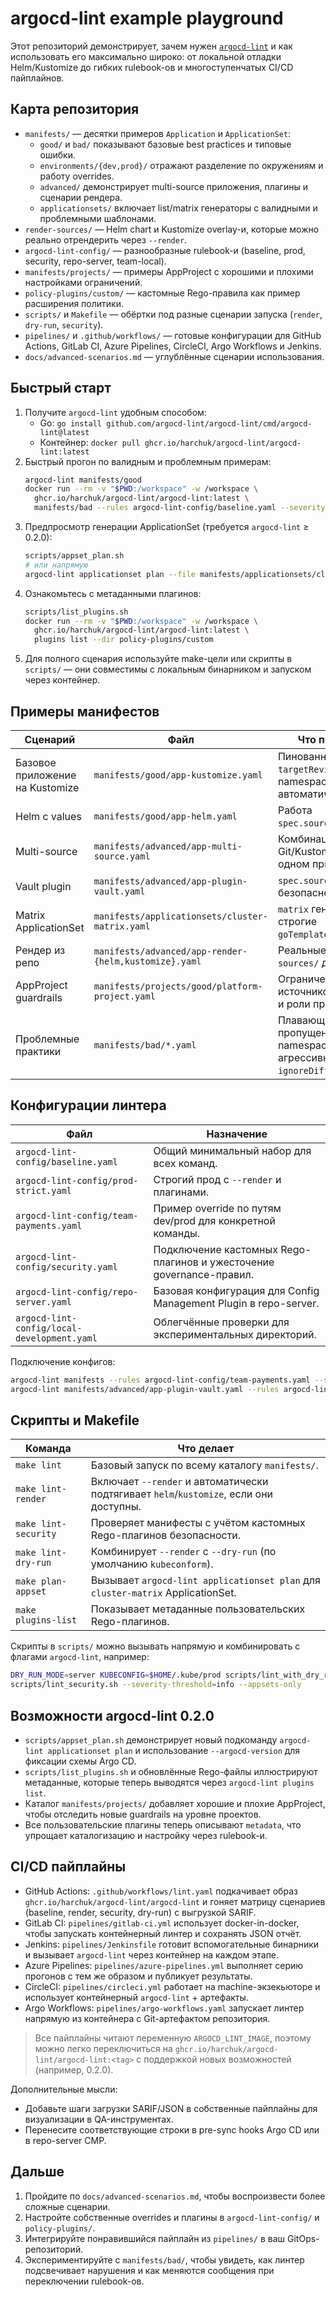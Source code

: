 # argocd-lint example playground

Этот репозиторий демонстрирует, зачем нужен [`argocd-lint`](https://github.com/harchuk/argocd-lint) и как использовать его максимально широко: от локальной отладки Helm/Kustomize до гибких rulebook-ов и многоступенчатых CI/CD пайплайнов.

## Карта репозитория

- `manifests/` — десятки примеров `Application` и `ApplicationSet`:
  - `good/` и `bad/` показывают базовые best practices и типовые ошибки.
  - `environments/{dev,prod}/` отражают разделение по окружениям и работу overrides.
  - `advanced/` демонстрирует multi-source приложения, плагины и сценарии рендера.
  - `applicationsets/` включает list/matrix генераторы с валидными и проблемными шаблонами.
- `render-sources/` — Helm chart и Kustomize оverlay-и, которые можно реально отрендерить через `--render`.
- `argocd-lint-config/` — разнообразные rulebook-и (baseline, prod, security, repo-server, team-local).
- `manifests/projects/` — примеры AppProject с хорошими и плохими настройками ограничений.
- `policy-plugins/custom/` — кастомные Rego-правила как пример расширения политики.
- `scripts/` и `Makefile` — обёртки под разные сценарии запуска (`render`, `dry-run`, `security`).
- `pipelines/` и `.github/workflows/` — готовые конфигурации для GitHub Actions, GitLab CI, Azure Pipelines, CircleCI, Argo Workflows и Jenkins.
- `docs/advanced-scenarios.md` — углублённые сценарии использования.

## Быстрый старт

1. Получите `argocd-lint` удобным способом:
   - Go: `go install github.com/argocd-lint/argocd-lint/cmd/argocd-lint@latest`
   - Контейнер: `docker pull ghcr.io/harchuk/argocd-lint/argocd-lint:latest`
2. Быстрый прогон по валидным и проблемным примерам:
   ```bash
   argocd-lint manifests/good
   docker run --rm -v "$PWD:/workspace" -w /workspace \
     ghcr.io/harchuk/argocd-lint/argocd-lint:latest \
     manifests/bad --rules argocd-lint-config/baseline.yaml --severity-threshold=warn || true
   ```
3. Предпросмотр генерации ApplicationSet (требуется `argocd-lint` ≥ 0.2.0):
   ```bash
   scripts/appset_plan.sh
   # или напрямую
   argocd-lint applicationset plan --file manifests/applicationsets/cluster-matrix.yaml --argocd-version v2.10.0
   ```
4. Ознакомьтесь с метаданными плагинов:
   ```bash
   scripts/list_plugins.sh
   docker run --rm -v "$PWD:/workspace" -w /workspace \
     ghcr.io/harchuk/argocd-lint/argocd-lint:latest \
     plugins list --dir policy-plugins/custom
   ```
5. Для полного сценария используйте make-цели или скрипты в `scripts/` — они совместимы с локальным бинарником и запуском через контейнер.

## Примеры манифестов

| Сценарий | Файл | Что показывает |
| --- | --- | --- |
| Базовое приложение на Kustomize | `manifests/good/app-kustomize.yaml` | Пинованный `targetRevision`, namespace, автоматический sync.
| Helm с values | `manifests/good/app-helm.yaml` | Работа `spec.source.helm.values`.
| Multi-source | `manifests/advanced/app-multi-source.yaml` | Комбинация Git/Kustomize/Helm в одном приложении.
| Vault plugin | `manifests/advanced/app-plugin-vault.yaml` | `spec.source.plugin` и безопасность секретов.
| Matrix ApplicationSet | `manifests/applicationsets/cluster-matrix.yaml` | `matrix` генератор + строгие `goTemplateOptions`.
| Рендер из репо | `manifests/advanced/app-render-{helm,kustomize}.yaml` | Реальные пути к `render-sources/` для `--render`.
| AppProject guardrails | `manifests/projects/good/platform-project.yaml` | Ограничения источников/назначений и роли проекта.
| Проблемные практики | `manifests/bad/*.yaml` | Плавающие ревизии, пропущенные namespaces, агрессивные `ignoreDifferences`.

## Конфигурации линтера

| Файл | Назначение |
| --- | --- |
| `argocd-lint-config/baseline.yaml` | Общий минимальный набор для всех команд.
| `argocd-lint-config/prod-strict.yaml` | Строгий прод c `--render` и плагинами.
| `argocd-lint-config/team-payments.yaml` | Пример override по путям dev/prod для конкретной команды.
| `argocd-lint-config/security.yaml` | Подключение кастомных Rego-плагинов и ужесточение governance-правил.
| `argocd-lint-config/repo-server.yaml` | Базовая конфигурация для Config Management Plugin в repo-server.
| `argocd-lint-config/local-development.yaml` | Облегчённые проверки для экспериментальных директорий.

Подключение конфигов:

```bash
argocd-lint manifests --rules argocd-lint-config/team-payments.yaml --severity-threshold=warn
argocd-lint manifests/advanced/app-plugin-vault.yaml --rules argocd-lint-config/security.yaml --plugin-dir policy-plugins/custom --format json
```

## Скрипты и Makefile

| Команда | Что делает |
| --- | --- |
| `make lint` | Базовый запуск по всему каталогу `manifests/`.
| `make lint-render` | Включает `--render` и автоматически подтягивает `helm`/`kustomize`, если они доступны.
| `make lint-security` | Проверяет манифесты с учётом кастомных Rego-плагинов безопасности.
| `make lint-dry-run` | Комбинирует `--render` с `--dry-run` (по умолчанию `kubeconform`).
| `make plan-appset` | Вызывает `argocd-lint applicationset plan` для `cluster-matrix` ApplicationSet.
| `make plugins-list` | Показывает метаданные пользовательских Rego-плагинов.

Скрипты в `scripts/` можно вызывать напрямую и комбинировать с флагами `argocd-lint`, например:

```bash
DRY_RUN_MODE=server KUBECONFIG=$HOME/.kube/prod scripts/lint_with_dry_run.sh --format sarif
scripts/lint_security.sh --severity-threshold=info --appsets-only
```

## Возможности argocd-lint 0.2.0

- `scripts/appset_plan.sh` демонстрирует новый подкоманду `argocd-lint applicationset plan` и использование `--argocd-version` для фиксации схемы Argo CD.
- `scripts/list_plugins.sh` и обновлённые Rego-файлы иллюстрируют метаданные, которые теперь выводятся через `argocd-lint plugins list`.
- Каталог `manifests/projects/` добавляет хорошие и плохие AppProject, чтобы отследить новые guardrails на уровне проектов.
- Все пользовательские плагины теперь описывают `metadata`, что упрощает каталогизацию и настройку через rulebook-и.

## CI/CD пайплайны

- GitHub Actions: `.github/workflows/lint.yaml` подкачивает образ `ghcr.io/harchuk/argocd-lint/argocd-lint` и гоняет матрицу сценариев (baseline, render, security, dry-run) с выгрузкой SARIF.
- GitLab CI: `pipelines/gitlab-ci.yml` использует docker-in-docker, чтобы запускать контейнерный линтер и сохранять JSON отчёт.
- Jenkins: `pipelines/Jenkinsfile` готовит вспомогательные бинарники и вызывает `argocd-lint` через контейнер на каждом этапе.
- Azure Pipelines: `pipelines/azure-pipelines.yml` выполняет серию прогонов с тем же образом и публикует результаты.
- CircleCI: `pipelines/circleci.yml` работает на machine-экзекьюторе и использует контейнерный `argocd-lint` + артефакты.
- Argo Workflows: `pipelines/argo-workflows.yaml` запускает линтер напрямую из контейнера с Git-артефактом репозитория.

> Все пайплайны читают переменную `ARGOCD_LINT_IMAGE`, поэтому можно легко переключиться на `ghcr.io/harchuk/argocd-lint/argocd-lint:<tag>` с поддержкой новых возможностей (например, 0.2.0).

Дополнительные мысли:

- Добавьте шаги загрузки SARIF/JSON в собственные пайплайны для визуализации в QA-инструментах.
- Перенесите соответствующие строки в pre-sync hooks Argo CD или в repo-server CMP.

## Дальше

1. Пройдите по `docs/advanced-scenarios.md`, чтобы воспроизвести более сложные сценарии.
2. Настройте собственные overrides и плагины в `argocd-lint-config/` и `policy-plugins/`.
3. Интегрируйте понравившийся пайплайн из `pipelines/` в ваш GitOps-репозиторий.
4. Экспериментируйте с `manifests/bad/`, чтобы увидеть, как линтер подсвечивает нарушения и как меняются сообщения при переключении rulebook-ов.
